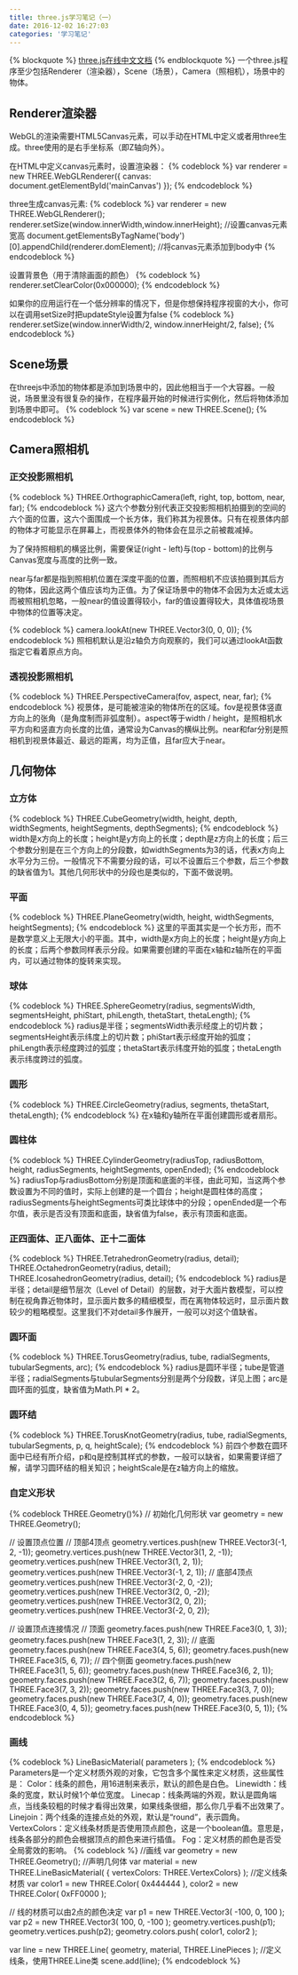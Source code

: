 ```yaml
---
title: three.js学习笔记（一）
date: 2016-12-02 16:27:03
categories: '学习笔记'
---
```


{% blockquote %}
[three.js在线中文文档](http://techbrood.com/threejs/docs/)
{% endblockquote %}
一个three.js程序至少包括Renderer（渲染器），Scene（场景），Camera（照相机），场景中的物体。

<!--more-->
## Renderer渲染器
WebGL的渲染需要HTML5Canvas元素，可以手动在HTML中定义或者用three生成。three使用的是右手坐标系（即Z轴向外）。

在HTML中定义canvas元素时，设置渲染器：
{% codeblock %}
var renderer = new THREE.WebGLRenderer({
    canvas: document.getElementById('mainCanvas')
});
{% endcodeblock %}

three生成canvas元素:
{% codeblock %}
var renderer = new THREE.WebGLRenderer();
renderer.setSize(window.innerWidth,window.innerHeight);                     //设置canvas元素宽高
document.getElementsByTagName('body')[0].appendChild(renderer.domElement);  //将canvas元素添加到body中
{% endcodeblock %}

设置背景色（用于清除画面的颜色）
{% codeblock %}
renderer.setClearColor(0x000000);
{% endcodeblock %}

如果你的应用运行在一个低分辨率的情况下，但是你想保持程序视窗的大小，你可以在调用setSize时把updateStyle设置为false
{% codeblock %}
renderer.setSize(window.innerWidth/2, window.innerHeight/2, false);
{% endcodeblock %}

## Scene场景
在threejs中添加的物体都是添加到场景中的，因此他相当于一个大容器。一般说，场景里没有很复杂的操作，在程序最开始的时候进行实例化，然后将物体添加到场景中即可。
{% codeblock %}
var scene = new THREE.Scene();
{% endcodeblock %}

## Camera照相机

### 正交投影照相机

{% codeblock %}
THREE.OrthographicCamera(left, right, top, bottom, near, far);
{% endcodeblock %}
这六个参数分别代表正交投影照相机拍摄到的空间的六个面的位置，这六个面围成一个长方体，我们称其为视景体。只有在视景体内部的物体才可能显示在屏幕上，而视景体外的物体会在显示之前被裁减掉。

为了保持照相机的横竖比例，需要保证(right - left)与(top - bottom)的比例与Canvas宽度与高度的比例一致。

near与far都是指到照相机位置在深度平面的位置，而照相机不应该拍摄到其后方的物体，因此这两个值应该均为正值。为了保证场景中的物体不会因为太近或太远而被照相机忽略，一般near的值设置得较小，far的值设置得较大，具体值视场景中物体的位置等决定。

{% codeblock %}
camera.lookAt(new THREE.Vector3(0, 0, 0));
{% endcodeblock %}
照相机默认是沿z轴负方向观察的，我们可以通过lookAt函数指定它看着原点方向。

### 透视投影照相机

{% codeblock %}
THREE.PerspectiveCamera(fov, aspect, near, far);
{% endcodeblock %}
视景体，是可能被渲染的物体所在的区域。fov是视景体竖直方向上的张角（是角度制而非弧度制）。aspect等于width / height，是照相机水平方向和竖直方向长度的比值，通常设为Canvas的横纵比例。near和far分别是照相机到视景体最近、最远的距离，均为正值，且far应大于near。

## 几何物体

### 立方体

{% codeblock %}
THREE.CubeGeometry(width, height, depth, widthSegments, heightSegments, depthSegments);
{% endcodeblock %}
width是x方向上的长度；height是y方向上的长度；depth是z方向上的长度；后三个参数分别是在三个方向上的分段数，如widthSegments为3的话，代表x方向上水平分为三份。一般情况下不需要分段的话，可以不设置后三个参数，后三个参数的缺省值为1。其他几何形状中的分段也是类似的，下面不做说明。

### 平面

{% codeblock %}
THREE.PlaneGeometry(width, height, widthSegments, heightSegments);
{% endcodeblock %}
这里的平面其实是一个长方形，而不是数学意义上无限大小的平面。其中，width是x方向上的长度；height是y方向上的长度；后两个参数同样表示分段。如果需要创建的平面在x轴和z轴所在的平面内，可以通过物体的旋转来实现。

### 球体

{% codeblock %}
THREE.SphereGeometry(radius, segmentsWidth, segmentsHeight, phiStart, phiLength, thetaStart, thetaLength);
{% endcodeblock %}
radius是半径；segmentsWidth表示经度上的切片数；segmentsHeight表示纬度上的切片数；phiStart表示经度开始的弧度；phiLength表示经度跨过的弧度；thetaStart表示纬度开始的弧度；thetaLength表示纬度跨过的弧度。

### 圆形

{% codeblock %}
THREE.CircleGeometry(radius, segments, thetaStart, thetaLength);
{% endcodeblock %}
在x轴和y轴所在平面创建圆形或者扇形。

### 圆柱体

{% codeblock %}
THREE.CylinderGeometry(radiusTop, radiusBottom, height, radiusSegments, heightSegments, openEnded);
{% endcodeblock %}
radiusTop与radiusBottom分别是顶面和底面的半径，由此可知，当这两个参数设置为不同的值时，实际上创建的是一个圆台；height是圆柱体的高度；radiusSegments与heightSegments可类比球体中的分段；openEnded是一个布尔值，表示是否没有顶面和底面，缺省值为false，表示有顶面和底面。

### 正四面体、正八面体、正十二面体

{% codeblock %}
THREE.TetrahedronGeometry(radius, detail);
THREE.OctahedronGeometry(radius, detail);
THREE.IcosahedronGeometry(radius, detail);
{% endcodeblock %}
radius是半径；detail是细节层次（Level of Detail）的层数，对于大面片数模型，可以控制在视角靠近物体时，显示面片数多的精细模型，而在离物体较远时，显示面片数较少的粗略模型。这里我们不对detail多作展开，一般可以对这个值缺省。

### 圆环面

{% codeblock %}
THREE.TorusGeometry(radius, tube, radialSegments, tubularSegments, arc);
{% endcodeblock %}
radius是圆环半径；tube是管道半径；radialSegments与tubularSegments分别是两个分段数，详见上图；arc是圆环面的弧度，缺省值为Math.PI * 2。

### 圆环结

{% codeblock %}
THREE.TorusKnotGeometry(radius, tube, radialSegments, tubularSegments, p, q, heightScale);
{% endcodeblock %}
前四个参数在圆环面中已经有所介绍，p和q是控制其样式的参数，一般可以缺省，如果需要详细了解，请学习圆环结的相关知识；heightScale是在z轴方向上的缩放。

### 自定义形状

{% codeblock THREE.Geometry()%}
// 初始化几何形状
var geometry = new THREE.Geometry();

// 设置顶点位置
// 顶部4顶点
geometry.vertices.push(new THREE.Vector3(-1, 2, -1));
geometry.vertices.push(new THREE.Vector3(1, 2, -1));
geometry.vertices.push(new THREE.Vector3(1, 2, 1));
geometry.vertices.push(new THREE.Vector3(-1, 2, 1));
// 底部4顶点
geometry.vertices.push(new THREE.Vector3(-2, 0, -2));
geometry.vertices.push(new THREE.Vector3(2, 0, -2));
geometry.vertices.push(new THREE.Vector3(2, 0, 2));
geometry.vertices.push(new THREE.Vector3(-2, 0, 2));

// 设置顶点连接情况
// 顶面
geometry.faces.push(new THREE.Face3(0, 1, 3));
geometry.faces.push(new THREE.Face3(1, 2, 3));
// 底面
geometry.faces.push(new THREE.Face3(4, 5, 6));
geometry.faces.push(new THREE.Face3(5, 6, 7));
// 四个侧面
geometry.faces.push(new THREE.Face3(1, 5, 6));
geometry.faces.push(new THREE.Face3(6, 2, 1));
geometry.faces.push(new THREE.Face3(2, 6, 7));
geometry.faces.push(new THREE.Face3(7, 3, 2));
geometry.faces.push(new THREE.Face3(3, 7, 0));
geometry.faces.push(new THREE.Face3(7, 4, 0));
geometry.faces.push(new THREE.Face3(0, 4, 5));
geometry.faces.push(new THREE.Face3(0, 5, 1));
{% endcodeblock %}

### 画线

{% codeblock %}
LineBasicMaterial( parameters );
{% endcodeblock %}
Parameters是一个定义材质外观的对象，它包含多个属性来定义材质，这些属性是：
Color：线条的颜色，用16进制来表示，默认的颜色是白色。
Linewidth：线条的宽度，默认时候1个单位宽度。
Linecap：线条两端的外观，默认是圆角端点，当线条较粗的时候才看得出效果，如果线条很细，那么你几乎看不出效果了。
Linejoin：两个线条的连接点处的外观，默认是“round”，表示圆角。
VertexColors：定义线条材质是否使用顶点颜色，这是一个boolean值。意思是，线条各部分的颜色会根据顶点的颜色来进行插值。
Fog：定义材质的颜色是否受全局雾效的影响。
{% codeblock %}
//画线
var geometry = new THREE.Geometry();                                                 //声明几何体
var material = new THREE.LineBasicMaterial( { vertexColors: THREE.VertexColors} );   //定义线条材质
var color1 = new THREE.Color( 0x444444 ), color2 = new THREE.Color( 0xFF0000 );

// 线的材质可以由2点的颜色决定
var p1 = new THREE.Vector3( -100, 0, 100 );
var p2 = new THREE.Vector3(  100, 0, -100 );
geometry.vertices.push(p1);
geometry.vertices.push(p2);
geometry.colors.push( color1, color2 );

var line = new THREE.Line( geometry, material, THREE.LinePieces );                  //定义线条，使用THREE.Line类
scene.add(line);
{% endcodeblock %}